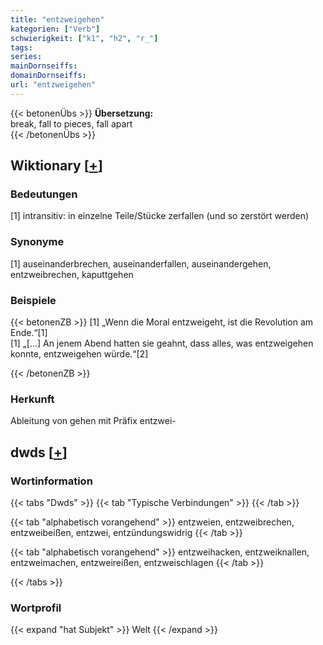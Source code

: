 ```yaml
---
title: "entzweigehen"
kategorien: ["Verb"]
schwierigkeit: ["k1", "h2", "r_"]
tags:
series:
mainDornseiffs:
domainDornseiffs:
url: "entzweigehen"
---
```


{{< betonenÜbs >}}
**Übersetzung:**  
break, fall to pieces, fall apart  
{{< /betonenÜbs >}}

## Wiktionary [[+](https://de.wiktionary.org/wiki/entzweigehen)]

### Bedeutungen
[1] intransitiv: in einzelne Teile/Stücke zerfallen (und so zerstört werden)  

### Synonyme
[1] auseinanderbrechen, auseinanderfallen, auseinandergehen, entzweibrechen, kaputtgehen  

### Beispiele
{{< betonenZB >}}
[1] „Wenn die Moral entzweigeht, ist die Revolution am Ende.“[1]  
[1] „[…] An jenem Abend hatten sie geahnt, dass alles, was entzweigehen konnte, entzweigehen würde.“[2]  

{{< /betonenZB >}}
### Herkunft
Ableitung von gehen mit Präfix entzwei-  



## dwds [[+](https://www.dwds.de/wb/entzweigehen)]

### Wortinformation
{{< tabs "Dwds" >}}
{{< tab "Typische Verbindungen" >}}
{{< /tab >}}

{{< tab "alphabetisch vorangehend" >}}
entzweien, entzweibrechen, entzweibeißen, entzwei, entzündungswidrig
{{< /tab >}}

{{< tab "alphabetisch vorangehend" >}}
entzweihacken, entzweiknallen, entzweimachen, entzweireißen, entzweischlagen
{{< /tab >}}

{{< /tabs >}}

### Wortprofil
{{< expand "hat Subjekt" >}} Welt {{< /expand >}}

